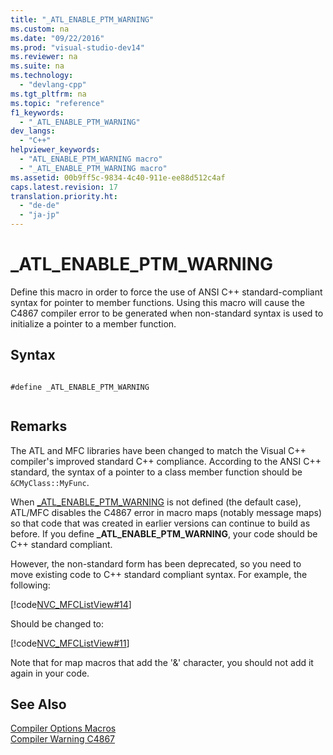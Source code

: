 ```yaml
---
title: "_ATL_ENABLE_PTM_WARNING"
ms.custom: na
ms.date: "09/22/2016"
ms.prod: "visual-studio-dev14"
ms.reviewer: na
ms.suite: na
ms.technology: 
  - "devlang-cpp"
ms.tgt_pltfrm: na
ms.topic: "reference"
f1_keywords: 
  - "_ATL_ENABLE_PTM_WARNING"
dev_langs: 
  - "C++"
helpviewer_keywords: 
  - "ATL_ENABLE_PTM_WARNING macro"
  - "_ATL_ENABLE_PTM_WARNING macro"
ms.assetid: 00b9ff5c-9834-4c40-911e-ee88d512c4af
caps.latest.revision: 17
translation.priority.ht: 
  - "de-de"
  - "ja-jp"
---
```

# _ATL_ENABLE_PTM_WARNING
Define this macro in order to force the use of ANSI C++ standard-compliant syntax for pointer to member functions. Using this macro will cause the C4867 compiler error to be generated when non-standard syntax is used to initialize a pointer to a member function.  
  
## Syntax  
  
```  
  
#define _ATL_ENABLE_PTM_WARNING  
  
```  
  
## Remarks  
 The ATL and MFC libraries have been changed to match the Visual C++ compiler's improved standard C++ compliance. According to the ANSI C++ standard, the syntax of a pointer to a class member function should be `&CMyClass::MyFunc`.  
  
 When [_ATL_ENABLE_PTM_WARNING](../VS_csharp/_atl_enable_ptm_warning.md) is not defined (the default case), ATL/MFC disables the C4867 error in macro maps (notably message maps) so that code that was created in earlier versions can continue to build as before. If you define **_ATL_ENABLE_PTM_WARNING**, your code should be C++ standard compliant.  
  
 However, the non-standard form has been deprecated, so you need to move existing code to C++ standard compliant syntax. For example, the following:  
  
 [!code[NVC_MFCListView#14](../VS_csharp/codesnippet/CPP/_atl_enable_ptm_warning_1.cpp)]  
  
 Should be changed to:  
  
 [!code[NVC_MFCListView#11](../VS_csharp/codesnippet/CPP/_atl_enable_ptm_warning_2.cpp)]  
  
 Note that for map macros that add the '&' character, you should not add it again in your code.  
  
## See Also  
 [Compiler Options Macros](../VS_csharp/compiler-options-macros.md)   
 [Compiler Warning C4867](../VS_csharp/compiler-warning-c4867.md)